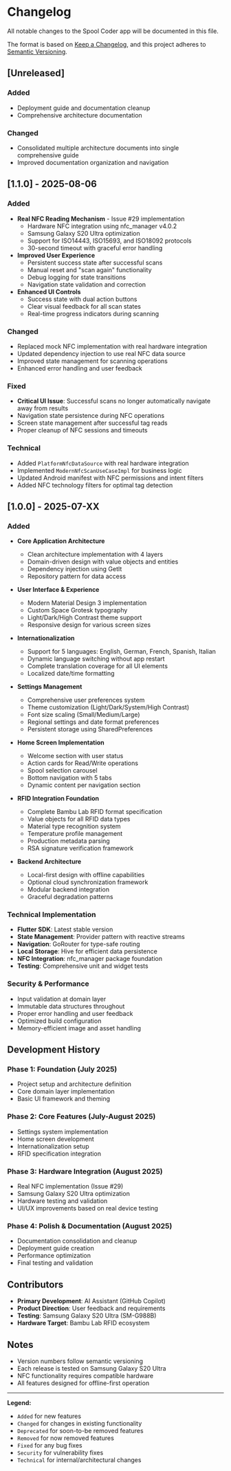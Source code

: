 # Changelog

All notable changes to the Spool Coder app will be documented in this file.

The format is based on [Keep a Changelog](https://keepachangelog.com/en/1.0.0/),
and this project adheres to [Semantic Versioning](https://semver.org/spec/v2.0.0.html).

## [Unreleased]

### Added
- Deployment guide and documentation cleanup
- Comprehensive architecture documentation

### Changed
- Consolidated multiple architecture documents into single comprehensive guide
- Improved documentation organization and navigation

## [1.1.0] - 2025-08-06

### Added
- **Real NFC Reading Mechanism** - Issue #29 implementation
  - Hardware NFC integration using nfc_manager v4.0.2
  - Samsung Galaxy S20 Ultra optimization
  - Support for ISO14443, ISO15693, and ISO18092 protocols
  - 30-second timeout with graceful error handling
- **Improved User Experience**
  - Persistent success state after successful scans
  - Manual reset and "scan again" functionality
  - Debug logging for state transitions
  - Navigation state validation and correction
- **Enhanced UI Controls**
  - Success state with dual action buttons
  - Clear visual feedback for all scan states
  - Real-time progress indicators during scanning

### Changed
- Replaced mock NFC implementation with real hardware integration
- Updated dependency injection to use real NFC data source
- Improved state management for scanning operations
- Enhanced error handling and user feedback

### Fixed
- **Critical UI Issue**: Successful scans no longer automatically navigate away from results
- Navigation state persistence during NFC operations
- Screen state management after successful tag reads
- Proper cleanup of NFC sessions and timeouts

### Technical
- Added `PlatformNfcDataSource` with real hardware integration
- Implemented `ModernNfcScanUseCaseImpl` for business logic
- Updated Android manifest with NFC permissions and intent filters
- Added NFC technology filters for optimal tag detection

## [1.0.0] - 2025-07-XX

### Added
- **Core Application Architecture**
  - Clean architecture implementation with 4 layers
  - Domain-driven design with value objects and entities
  - Dependency injection using GetIt
  - Repository pattern for data access

- **User Interface & Experience**
  - Modern Material Design 3 implementation
  - Custom Space Grotesk typography
  - Light/Dark/High Contrast theme support
  - Responsive design for various screen sizes

- **Internationalization**
  - Support for 5 languages: English, German, French, Spanish, Italian
  - Dynamic language switching without app restart
  - Complete translation coverage for all UI elements
  - Localized date/time formatting

- **Settings Management**
  - Comprehensive user preferences system
  - Theme customization (Light/Dark/System/High Contrast)
  - Font size scaling (Small/Medium/Large)
  - Regional settings and date format preferences
  - Persistent storage using SharedPreferences

- **Home Screen Implementation**
  - Welcome section with user status
  - Action cards for Read/Write operations
  - Spool selection carousel
  - Bottom navigation with 5 tabs
  - Dynamic content per navigation section

- **RFID Integration Foundation**
  - Complete Bambu Lab RFID format specification
  - Value objects for all RFID data types
  - Material type recognition system
  - Temperature profile management
  - Production metadata parsing
  - RSA signature verification framework

- **Backend Architecture**
  - Local-first design with offline capabilities
  - Optional cloud synchronization framework
  - Modular backend integration
  - Graceful degradation patterns

### Technical Implementation
- **Flutter SDK**: Latest stable version
- **State Management**: Provider pattern with reactive streams
- **Navigation**: GoRouter for type-safe routing
- **Local Storage**: Hive for efficient data persistence
- **NFC Integration**: nfc_manager package foundation
- **Testing**: Comprehensive unit and widget tests

### Security & Performance
- Input validation at domain layer
- Immutable data structures throughout
- Proper error handling and user feedback
- Optimized build configuration
- Memory-efficient image and asset handling

## Development History

### Phase 1: Foundation (July 2025)
- Project setup and architecture definition
- Core domain layer implementation
- Basic UI framework and theming

### Phase 2: Core Features (July-August 2025)
- Settings system implementation
- Home screen development
- Internationalization setup
- RFID specification integration

### Phase 3: Hardware Integration (August 2025)
- Real NFC implementation (Issue #29)
- Samsung Galaxy S20 Ultra optimization
- Hardware testing and validation
- UI/UX improvements based on real device testing

### Phase 4: Polish & Documentation (August 2025)
- Documentation consolidation and cleanup
- Deployment guide creation
- Performance optimization
- Final testing and validation

## Contributors

- **Primary Development**: AI Assistant (GitHub Copilot)
- **Product Direction**: User feedback and requirements
- **Testing**: Samsung Galaxy S20 Ultra (SM-G988B)
- **Hardware Target**: Bambu Lab RFID ecosystem

## Notes

- Version numbers follow semantic versioning
- Each release is tested on Samsung Galaxy S20 Ultra
- NFC functionality requires compatible hardware
- All features designed for offline-first operation

---

**Legend:**
- `Added` for new features
- `Changed` for changes in existing functionality
- `Deprecated` for soon-to-be removed features
- `Removed` for now removed features
- `Fixed` for any bug fixes
- `Security` for vulnerability fixes
- `Technical` for internal/architectural changes
